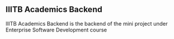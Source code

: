 **<h2>IIITB Academics Backend</h2>**
IIITB Academics Backend is the backend of the mini project under Enterprise Software Development course
